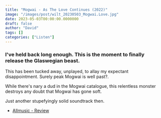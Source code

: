 ```yaml
---
title: "Mogwai - As The Love Continues (2022)"
image: "/images/post/wilt_20230503_Mogwai.Love.jpg"
date: 2023-05-03T00:00:00.0000000
draft: false
author: "David"
tags: []
categories: ["Listen"]
---
```

### I've held back long enough. This is the moment to finally release the Glaswegian beast. 

 This has been tucked away, unplayed, to allay my expectant disappointment. Surely peak Mogwai is well past?.

 While there's nary a dud in the Mogwai catalogue, this relentless monster destroys any doubt that Mogwai has gone soft.

 Just another stupefyingly solid soundtrack then.

-  [Allmusic - Review](https://www.allmusic.com/album/as-the-love-continues-mw0003448884)